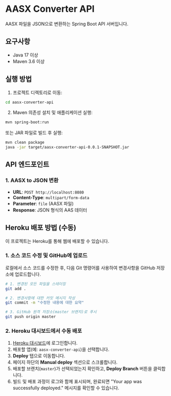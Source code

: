 # AASX Converter API

AASX 파일을 JSON으로 변환하는 Spring Boot API 서버입니다.

## 요구사항

- Java 17 이상
- Maven 3.6 이상

## 실행 방법

1. 프로젝트 디렉토리로 이동:
```bash
cd aasx-converter-api
```

2. Maven 의존성 설치 및 애플리케이션 실행:
```bash
mvn spring-boot:run
```

또는 JAR 파일로 빌드 후 실행:
```bash
mvn clean package
java -jar target/aasx-converter-api-0.0.1-SNAPSHOT.jar
```

## API 엔드포인트

### 1. AASX to JSON 변환
- **URL**: `POST http://localhost:8080`
- **Content-Type**: `multipart/form-data`
- **Parameter**: `file` (AASX 파일)
- **Response**: JSON 형식의 AAS 데이터

## Heroku 배포 방법 (수동)

이 프로젝트는 Heroku를 통해 웹에 배포할 수 있습니다.

### 1. 소스 코드 수정 및 GitHub에 업로드
로컬에서 소스 코드를 수정한 후, 다음 Git 명령어를 사용하여 변경사항을 GitHub 저장소에 업로드합니다.

```bash
# 1. 변경된 모든 파일을 스테이징
git add .

# 2. 변경사항에 대한 커밋 메시지 작성
git commit -m "수정한 내용에 대한 요약"

# 3. GitHub 원격 저장소(master 브랜치)로 푸시
git push origin master
```

### 2. Heroku 대시보드에서 수동 배포
1. [Heroku 대시보드](https://dashboard.heroku.com)에 로그인합니다.
2. 배포할 앱(예: `aasx-converter-api`)을 선택합니다.
3. **Deploy** 탭으로 이동합니다.
4. 페이지 하단의 **Manual deploy** 섹션으로 스크롤합니다.
5. 배포할 브랜치(`master`)가 선택되었는지 확인하고, **Deploy Branch** 버튼을 클릭합니다.
6. 빌드 및 배포 과정이 로그와 함께 표시되며, 완료되면 "Your app was successfully deployed." 메시지를 확인할 수 있습니다.
